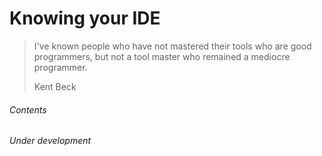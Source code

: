 # Knowing your IDE


> I've known people who have not mastered their tools who are good programmers, but not a 
> tool master who remained a mediocre programmer.
> 
> Kent Beck


###### Contents

*Under development*
